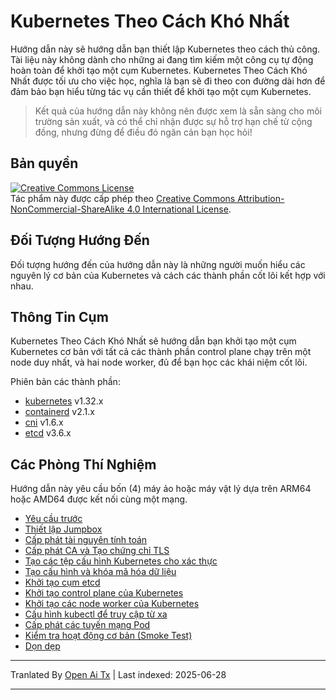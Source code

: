 # Kubernetes Theo Cách Khó Nhất

Hướng dẫn này sẽ hướng dẫn bạn thiết lập Kubernetes theo cách thủ công. Tài liệu này không dành cho những ai đang tìm kiếm một công cụ tự động hoàn toàn để khởi tạo một cụm Kubernetes. Kubernetes Theo Cách Khó Nhất được tối ưu cho việc học, nghĩa là bạn sẽ đi theo con đường dài hơn để đảm bảo bạn hiểu từng tác vụ cần thiết để khởi tạo một cụm Kubernetes.

> Kết quả của hướng dẫn này không nên được xem là sẵn sàng cho môi trường sản xuất, và có thể chỉ nhận được sự hỗ trợ hạn chế từ cộng đồng, nhưng đừng để điều đó ngăn cản bạn học hỏi!

## Bản quyền

<a rel="license" href="http://creativecommons.org/licenses/by-nc-sa/4.0/"><img alt="Creative Commons License" style="border-width:0" src="https://i.creativecommons.org/l/by-nc-sa/4.0/88x31.png" /></a><br />Tác phẩm này được cấp phép theo <a rel="license" href="http://creativecommons.org/licenses/by-nc-sa/4.0/">Creative Commons Attribution-NonCommercial-ShareAlike 4.0 International License</a>.


## Đối Tượng Hướng Đến

Đối tượng hướng đến của hướng dẫn này là những người muốn hiểu các nguyên lý cơ bản của Kubernetes và cách các thành phần cốt lõi kết hợp với nhau.

## Thông Tin Cụm

Kubernetes Theo Cách Khó Nhất sẽ hướng dẫn bạn khởi tạo một cụm Kubernetes cơ bản với tất cả các thành phần control plane chạy trên một node duy nhất, và hai node worker, đủ để bạn học các khái niệm cốt lõi.

Phiên bản các thành phần:

* [kubernetes](https://github.com/kubernetes/kubernetes) v1.32.x
* [containerd](https://github.com/containerd/containerd) v2.1.x
* [cni](https://github.com/containernetworking/cni) v1.6.x
* [etcd](https://github.com/etcd-io/etcd) v3.6.x

## Các Phòng Thí Nghiệm

Hướng dẫn này yêu cầu bốn (4) máy ảo hoặc máy vật lý dựa trên ARM64 hoặc AMD64 được kết nối cùng một mạng.

* [Yêu cầu trước](https://raw.githubusercontent.com/kelseyhightower/kubernetes-the-hard-way/master/docs/01-prerequisites.md)
* [Thiết lập Jumpbox](https://raw.githubusercontent.com/kelseyhightower/kubernetes-the-hard-way/master/docs/02-jumpbox.md)
* [Cấp phát tài nguyên tính toán](https://raw.githubusercontent.com/kelseyhightower/kubernetes-the-hard-way/master/docs/03-compute-resources.md)
* [Cấp phát CA và Tạo chứng chỉ TLS](https://raw.githubusercontent.com/kelseyhightower/kubernetes-the-hard-way/master/docs/04-certificate-authority.md)
* [Tạo các tệp cấu hình Kubernetes cho xác thực](https://raw.githubusercontent.com/kelseyhightower/kubernetes-the-hard-way/master/docs/05-kubernetes-configuration-files.md)
* [Tạo cấu hình và khóa mã hóa dữ liệu](https://raw.githubusercontent.com/kelseyhightower/kubernetes-the-hard-way/master/docs/06-data-encryption-keys.md)
* [Khởi tạo cụm etcd](https://raw.githubusercontent.com/kelseyhightower/kubernetes-the-hard-way/master/docs/07-bootstrapping-etcd.md)
* [Khởi tạo control plane của Kubernetes](https://raw.githubusercontent.com/kelseyhightower/kubernetes-the-hard-way/master/docs/08-bootstrapping-kubernetes-controllers.md)
* [Khởi tạo các node worker của Kubernetes](https://raw.githubusercontent.com/kelseyhightower/kubernetes-the-hard-way/master/docs/09-bootstrapping-kubernetes-workers.md)
* [Cấu hình kubectl để truy cập từ xa](https://raw.githubusercontent.com/kelseyhightower/kubernetes-the-hard-way/master/docs/10-configuring-kubectl.md)
* [Cấp phát các tuyến mạng Pod](https://raw.githubusercontent.com/kelseyhightower/kubernetes-the-hard-way/master/docs/11-pod-network-routes.md)
* [Kiểm tra hoạt động cơ bản (Smoke Test)](https://raw.githubusercontent.com/kelseyhightower/kubernetes-the-hard-way/master/docs/12-smoke-test.md)
* [Dọn dẹp](https://raw.githubusercontent.com/kelseyhightower/kubernetes-the-hard-way/master/docs/13-cleanup.md)


---

Tranlated By [Open Ai Tx](https://github.com/OpenAiTx/OpenAiTx) | Last indexed: 2025-06-28

---